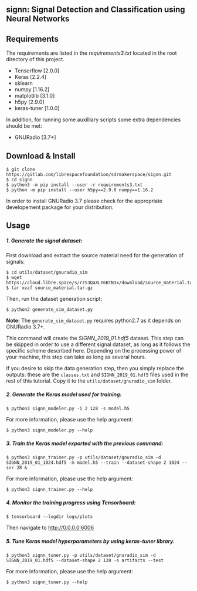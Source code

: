 ## signn: Signal Detection and Classification using Neural Networks


## Requirements
The requirements are listed in the *requirements3.txt* located in the root directory of this project.

* Tensorflow [2.0.0]
* Keras [2.2.4]
* sklearn
* numpy [1.16.2]
* matplotlib [3.1.0]
* h5py [2.9.0]
* keras-tuner [1.0.0]

In addition, for running some auxilliary scripts some extra dependencies should be met:

*  GNURadio [3.7+]

## Download & Install

~~~~
$ git clone https://gitlab.com/librespacefoundation/sdrmakerspace/signn.git
$ cd signn
$ python3 -m pip install --user -r requirements3.txt
$ python -m pip install --user h5py==2.9.0 numpy==1.16.2
~~~~

In order to install GNURadio 3.7 please check for the appropriate developement package for your distribution.

## Usage

##### 1. Generate the signal dataset:

First download and extract the source material need for the generation of signals:

~~~~
$ cd utils/dataset/gnuradio_sim
$ wget https://cloud.libre.space/s/rzS3QaXLY6BTN3x/download/source_material.tar.gz
$ tar xvzf source_material.tar.gz
~~~~

Then, run the dataset generation script:
~~~~
$ python2 generate_sim_dataset.py
~~~~

**Note:** The `generate_sim_dataset.py` requires python2.7 as it depends on GNURadio 3.7+.

This command will create the *SIGNN_2019_01.hdf5* dataset. This step can be skipped in order to use a different signal dataset, as long as it follows the specific scheme described here. Depending on the processing power of your machine, this step can take as long as several hours.  

If you desire to skip the data generation step, then you simply replace the outputs: these are the `classes.txt` and `SIGNN_2019_01.hdf5` files used in the rest of this tutorial. Copy it to the `utils/dataset/gnuradio_sim` folder.  

##### 2. Generate the Keras model used for training:

~~~~
$ python3 signn_modeler.py -i 2 128 -s model.h5
~~~~

For more information, please use the help argument:

~~~~
$ python3 signn_modeler.py --help
~~~~

##### 3. Train the Keras model exported with the previous command:

~~~~
$ python3 signn_trainer.py -p utils/dataset/gnuradio_sim -d SIGNN_2019_01_1024.hdf5 -m model.h5 --train --dataset-shape 2 1024 --snr 28 &
~~~~

For more information, please use the help argument:

~~~~
$ python3 signn_trainer.py --help
~~~~

##### 4. Monitor the training progress using Tensorboard:

~~~~
$ tensorboard --logdir logs/plots
~~~~

Then navigate to http://0.0.0.0:6006


##### 5. Tune Keras model hyperparameters by using keras-tuner library.

~~~~
$ python3 signn_tuner.py -p utils/dataset/gnuradio_sim -d SIGNN_2019_01.hdf5 --dataset-shape 2 128 -s artifacts --test
~~~~

For more information, please use the help argument:

~~~~
$ python3 signn_tuner.py --help
~~~~
